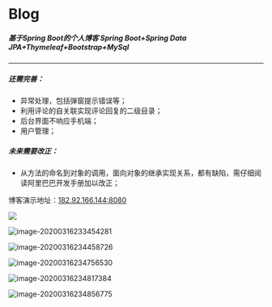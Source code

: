 # Blog
##### 基于Spring Boot的个人博客 Spring Boot+Spring Data JPA+Thymeleaf+Bootstrap+MySql

------



##### 还需完善：

- 异常处理，包括弹窗提示错误等；
- 利用评论的自关联实现评论回复的二级目录；
- 后台界面不响应手机端；
- 用户管理；

##### 未来需要改正：

- 从方法的命名到对象的调用，面向对象的继承实现关系，都有缺陷，需仔细阅读阿里巴巴开发手册加以改正；





博客演示地址：[182.92.166.144:8080]()



![](E:\code\Blog\demo\image-20200316233319610.png)

![image-20200316233454281](E:\code\Blog\demo\image-20200316233454281.png)

![image-20200316234458726](E:\code\Blog\demo\image-20200316234458726.png)

![image-20200316234756530](E:\code\Blog\demo\image-20200316234756530.png)

![image-20200316234817384](E:\code\Blog\demo\image-20200316234817384.png)

![image-20200316234856775](E:\code\Blog\demo\image-20200316234856775.png)